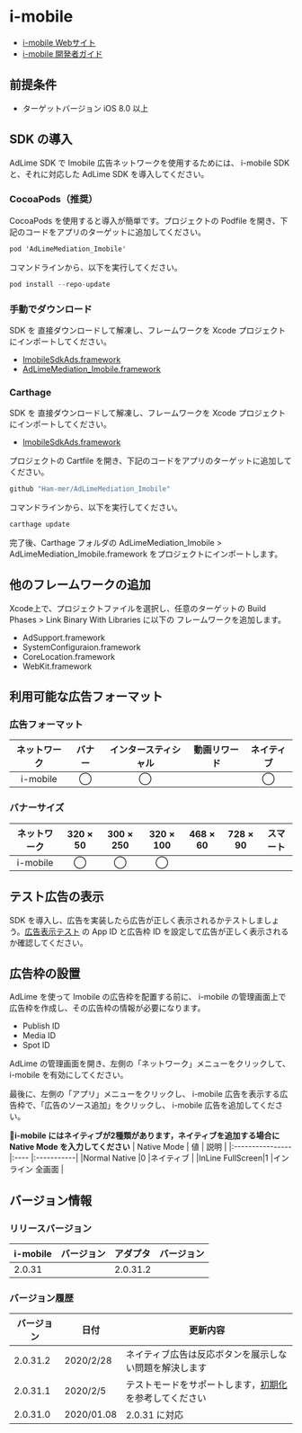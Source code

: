 # i-mobile
- [i-mobile Webサイト](https://sppartner.i-mobile.co.jp/login.aspx)
- [i-mobile 開発者ガイド](https://sppartner.i-mobile.co.jp/webdoc/index.html)

## 前提条件
- ターゲットバージョン iOS 8.0 以上

## SDK の導入
AdLime SDK で Imobile 広告ネットワークを使用するためには、 i-mobile SDK と、それに対応した AdLime SDK を導入してください。

### CocoaPods（推奨）
CocoaPods を使用すると導入が簡単です。プロジェクトの Podfile を開き、下記のコードをアプリのターゲットに追加してください。
```objectivec
pod 'AdLimeMediation_Imobile'
```

コマンドラインから、以下を実行してください。
```objectivec
pod install --repo-update
```

### 手動でダウンロード
SDK を 直接ダウンロードして解凍し、フレームワークを Xcode プロジェクトにインポートしてください。
- [ImobileSdkAds.framework](https://sppartner.i-mobile.co.jp/downloads/sdk/imobile_for_SP_app_iOS_SDK_2.0.31.zip)
- [AdLimeMediation_Imobile.framework](https://github.com/Ham-mer/AdLime-iOS-Pub/raw/master/DownloadZip/AdLimeMediation_Imobile/2.0.31.2.zip)

### Carthage
SDK を 直接ダウンロードして解凍し、フレームワークを Xcode プロジェクトにインポートしてください。
- [ImobileSdkAds.framework](https://sppartner.i-mobile.co.jp/downloads/sdk/imobile_for_SP_app_iOS_SDK_2.0.31.zip)

プロジェクトの Cartfile を開き、下記のコードをアプリのターゲットに追加してください。
```objectivec
github "Ham-mer/AdLimeMediation_Imobile"
```

コマンドラインから、以下を実行してください。
```objectivec
carthage update
```

完了後、Carthage フォルダの AdLimeMediation_Imobile > AdLimeMediation_Imobile.framework をプロジェクトにインポートします。

## 他のフレームワークの追加
Xcode上で、プロジェクトファイルを選択し、任意のターゲットの Build Phases > Link Binary With Libraries に以下の フレームワークを追加します。

- AdSupport.framework
- SystemConfiguraion.framework
- CoreLocation.framework
- WebKit.framework

## 利用可能な広告フォーマット

### 広告フォーマット
|ネットワーク|バナー |インタースティシャル |動画リワード|ネイティブ |
|:--------:|:----:|:----------------:|:--------:|:-------:|
|i-mobile  |◯     | ◯                |          |◯        |

### バナーサイズ
|ネットワーク|320 × 50|300 × 250 |320 × 100|468 × 60|728 × 90|スマート  |
|:--------:|:------:|:--------:|:-------:|:------:|:------:|:-------:|
|i-mobile  |  ◯     |◯         |◯        |        |       |         |

## テスト広告の表示
SDK を導入し、広告を実装したら広告が正しく表示されるかテストしましょう。[広告表示テスト](./test.md#i-mobile) の App ID と広告枠 ID を設定して広告が正しく表示されるか確認してください。

## 広告枠の設置
AdLime を使って Imobile の広告枠を配置する前に、 i-mobile の管理画面上で広告枠を作成し、その広告枠の情報が必要になります。
- Publish ID
- Media ID
- Spot ID

AdLime の管理画面を開き、左側の「ネットワーク」メニューをクリックして、 i-mobile を有効にしてください。

最後に、左側の「アプリ」メニューをクリックし、 i-mobile 広告を表示する広告枠で、「広告のソース追加」をクリックし、 i-mobile 広告を追加してください。

**i-mobile にはネイティブが2種類があります，ネイティブを追加する場合に Native Mode を入力してください**
| Native Mode     | 値   | 説明       |
|:----------------|:---- |:-----------|
|Normal Native    |0     |ネイティブ |
|InLine FullScreen|1     |インライン 全画面  |

## バージョン情報

### リリースバージョン
| i-mobile　バージョン| アダプタ　バージョン |
|:----------------- |:------------------|
| 2.0.31            | 2.0.31.2          |

### バージョン履歴
| バージョン        | 日付        | 更新内容                           |
|-----------------|-------------|----------------------------------|
| 2.0.31.2        | 2020/2/28   | ネイティブ広告は反応ボタンを展示しない問題を解決します|
| 2.0.31.1        | 2020/2/5    | テストモードをサポートします，[初期化](./init.md)を参考してください|
| 2.0.31.0        | 2020/01.08  | 2.0.31 に対応|